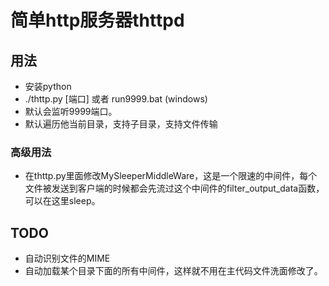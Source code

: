 # 简单http服务器thttpd
## 用法
* 安装python
* ./thttp.py [端口] 或者 run9999.bat (windows)
* 默认会监听9999端口。
* 默认遍历他当前目录，支持子目录，支持文件传输

### 高级用法
* 在thttp.py里面修改MySleeperMiddleWare，这是一个限速的中间件，每个文件被发送到客户端的时候都会先流过这个中间件的filter_output_data函数，可以在这里sleep。

## TODO
* 自动识别文件的MIME
* 自动加载某个目录下面的所有中间件，这样就不用在主代码文件洗面修改了。